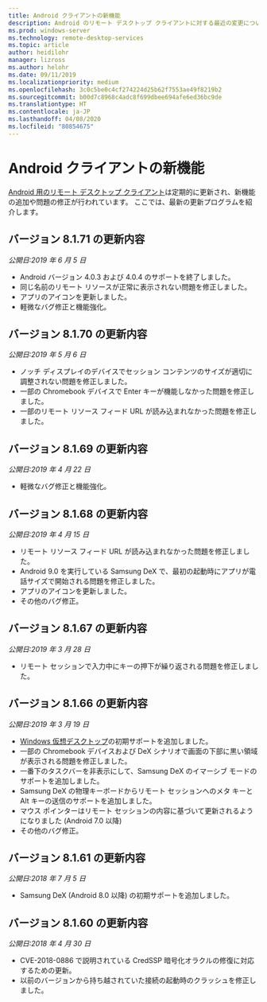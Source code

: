 ```yaml
---
title: Android クライアントの新機能
description: Android のリモート デスクトップ クライアントに対する最近の変更について説明します
ms.prod: windows-server
ms.technology: remote-desktop-services
ms.topic: article
author: heidilohr
manager: lizross
ms.author: helohr
ms.date: 09/11/2019
ms.localizationpriority: medium
ms.openlocfilehash: 3c0c5be0c4cf274224d25b62f7553ae49f8219b2
ms.sourcegitcommit: b00d7c8968c4adc8f699dbee694afe6ed36bc9de
ms.translationtype: HT
ms.contentlocale: ja-JP
ms.lasthandoff: 04/08/2020
ms.locfileid: "80854675"
---
```

# <a name="whats-new-in-the-android-client"></a>Android クライアントの新機能

[Android 用のリモート デスクトップ クライアント](remote-desktop-android.md)は定期的に更新され、新機能の追加や問題の修正が行われています。 ここでは、最新の更新プログラムを紹介します。

## <a name="updates-for-version-8171"></a>バージョン 8.1.71 の更新内容

*公開日:2019 年 6 月 5 日*

- Android バージョン 4.0.3 および 4.0.4 のサポートを終了しました。
- 同じ名前のリモート リソースが正常に表示されない問題を修正しました。
- アプリのアイコンを更新しました。
- 軽微なバグ修正と機能強化。

## <a name="updates-for-version-8170"></a>バージョン 8.1.70 の更新内容

*公開日:2019 年 5 月 6 日*

- ノッチ ディスプレイのデバイスでセッション コンテンツのサイズが適切に調整されない問題を修正しました。
- 一部の Chromebook デバイスで Enter キーが機能しなかった問題を修正しました。
- 一部のリモート リソース フィード URL が読み込まれなかった問題を修正しました。

## <a name="updates-for-version-8169"></a>バージョン 8.1.69 の更新内容

*公開日:2019 年 4 月 22 日*

- 軽微なバグ修正と機能強化。

## <a name="updates-for-version-8168"></a>バージョン 8.1.68 の更新内容

*公開日:2019 年 4 月 15 日*

- リモート リソース フィード URL が読み込まれなかった問題を修正しました。
- Android 9.0 を実行している Samsung DeX で、最初の起動時にアプリが電話サイズで開始される問題を修正しました。
- アプリのアイコンを更新しました。
- その他のバグ修正。

## <a name="updates-for-version-8167"></a>バージョン 8.1.67 の更新内容

*公開日:2019 年 3 月 28 日*

- リモート セッションで入力中にキーの押下が繰り返される問題を修正しました。

## <a name="updates-for-version-8166"></a>バージョン 8.1.66 の更新内容

*公開日:2019 年 3 月 19 日*

- [Windows 仮想デスクトップ](https://aka.ms/wvd)の初期サポートを追加しました。
- 一部の Chromebook デバイスおよび DeX シナリオで画面の下部に黒い領域が表示される問題を修正しました。
- 一番下のタスクバーを非表示にして、Samsung DeX のイマーシブ モードのサポートを追加しました。
- Samsung DeX の物理キーボードからリモート セッションへのメタ キーと Alt キーの送信のサポートを追加しました。
- マウス ポインターはリモート セッションの内容に基づいて更新されるようになりました (Android 7.0 以降)
- その他のバグ修正。

## <a name="updates-for-version-8161"></a>バージョン 8.1.61 の更新内容

*公開日:2018 年 7 月 5 日*

- Samsung DeX (Android 8.0 以降) の初期サポートを追加しました。

## <a name="updates-for-version-8160"></a>バージョン 8.1.60 の更新内容

*公開日:2018 年 4 月 30 日*

- CVE-2018-0886 で説明されている CredSSP 暗号化オラクルの修復に対応するための更新。
- 以前のバージョンから持ち越されていた接続の起動時のクラッシュを修正しました。
